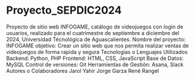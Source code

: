 # Proyecto_SEPDIC2024
Proyecto de sitio web INFOGAME, catálogo de videojuegos con login de usuarios, realizado para el cuatrimestre de septiembre a diciembre del 2024, Universidad Técnológica de Aguascalientes.
Nombre del proyecto:
INFOGAME
objetivo:
Crear un sitio web que nos permita realizar ventas de videojuegos de forma rapida y segura
Tecnologías o Lenguajes Utilizados
Backend: Python, PHP
Frontend: HTML, CSS, JavaScript
Base de Datos: MySQL
Control de versiones: Git
Herramientas de Gestión: Asana, Slack
Autores o Colaboradores
Jarol Yahir
Jorge Garza
René Rangel
